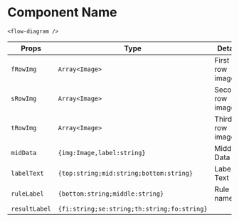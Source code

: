 <!--
 * @Author: Delevin.TnT
 * @LastEditors: Delevin.TnT
 * @Date: 2023-06-07 13:48:36
 * @LastEditTime: 2023-06-07 14:03:52
-->
# Component Name
`<flow-diagram />`

Props | Type | Detail
-----|------|------
`fRowImg`|`Array<Image>`| First row images
`sRowImg`|`Array<Image>`| Second row images
`tRowImg`|`Array<Image>`| Third row images
`midData`|`{img:Image,label:string}`| Middle Data
`labelText`|`{top:string;mid:string;bottom:string}`| Label Text
`ruleLabel`| `{bottom:string;middle:string}`| Rule name
`resultLabel`|`{fi:string;se:string;th:string;fo:string}`

